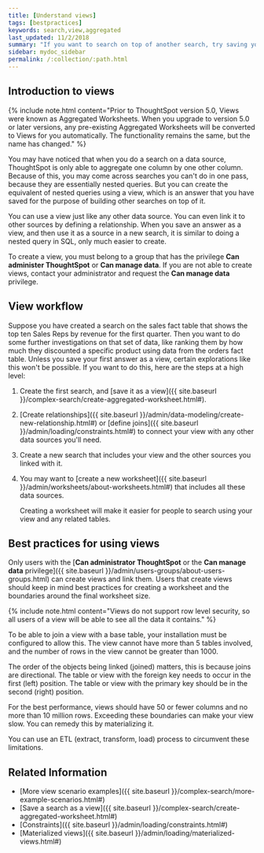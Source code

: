 ```yaml
---
title: [Understand views]
tags: [bestpractices]
keywords: search,view,aggregated
last_updated: 11/2/2018
summary: "If you want to search on top of another search, try saving your search as a view. Then, you can use the saved view as a data source for a new search."
sidebar: mydoc_sidebar
permalink: /:collection/:path.html
---
```

## Introduction to views

{% include note.html content="Prior to ThoughtSpot version 5.0, Views were known as Aggregated Worksheets. When you upgrade to version 5.0 or later versions, any pre-existing Aggregated Worksheets will be converted to Views for you automatically. The functionality remains the same, but the name has changed." %}

You may have noticed that when you do a search on a data source, ThoughtSpot is only able to aggregate one
column by one other column. Because of this, you may come across searches you
can't do in one pass, because they are essentially nested queries. But you can
create the equivalent of nested queries using a view, which is
an answer that you have saved for the purpose of building other searches on top of it.

You can use a view just like any other data source. You
can even link it to other sources by defining a relationship. When you save an
answer as a view, and then use it as a source in a new search, it is
similar to doing a nested query in SQL, only much easier to create.

To create a view, you must belong to a group that has the
privilege **Can administer ThoughtSpot** or **Can manage data**. If you are
not able to create views, contact your administrator and request
the **Can manage data** privilege.

## View workflow

Suppose you have created a search on the sales fact table that shows the top ten
Sales Reps by revenue for the first quarter. Then you want to do some further
investigations on that set of data, like ranking them by how much they
discounted a specific product using data from the orders fact table. Unless you
save your first answer as a view, certain explorations like this won't be
possible. If you want to do this, here are the steps at a high level:

1. Create the first search, and [save it as a view]({{ site.baseurl }}/complex-search/create-aggregated-worksheet.html#).

2. [Create relationships]({{ site.baseurl }}/admin/data-modeling/create-new-relationship.html#) or [define joins]({{ site.baseurl }}/admin/loading/constraints.html#) to connect your view with any other data sources you'll need.

3. Create a new search that includes your view and the other sources you linked with it.

4. You may want to [create a new worksheet]({{ site.baseurl }}/admin/worksheets/about-worksheets.html#) that includes all these data sources.

    Creating a worksheet will make it easier for people to search using your
    view and any related tables.

## Best practices for using views

Only users with the [**Can administrator ThoughtSpot** or the **Can manage data** privilege]({{ site.baseurl }}/admin/users-groups/about-users-groups.html) can create views and link them. Users that create views should keep in mind best practices for creating a worksheet and the boundaries around the final
worksheet size.

{% include note.html content="Views do not support row level security, so all users of a view will be able to see all the data it contains." %}

To be able to join a view with a base table, your installation
must be configured to allow this. The view cannot have
more than 5 tables involved, and the number of rows in the
view cannot be greater than 1000.

The order of the objects being linked (joined) matters, this is because joins are
directional. The table or view with the foreign key needs to occur
in the first (left) position. The table or view with the primary key should be in the
second (right) position.

For the best performance, views should have 50 or fewer
columns and no more than 10 million rows. Exceeding these boundaries can make
your view slow. You can remedy this by materializing it.

You can use an ETL (extract, transform, load) process to circumvent these
limitations.

## Related Information

-   [More view scenario examples]({{ site.baseurl }}/complex-search/more-example-scenarios.html#)
-   [Save a search as a view]({{ site.baseurl }}/complex-search/create-aggregated-worksheet.html#)  
-   [Constraints]({{ site.baseurl }}/admin/loading/constraints.html#)
-   [Materialized views]({{ site.baseurl }}/admin/loading/materialized-views.html#)
